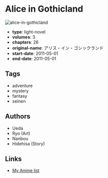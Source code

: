 # Alice in Gothicland

![alice-in-gothicland](https://cdn.myanimelist.net/images/manga/3/122763.jpg)

-   **type**: light-novel
-   **volumes**: 3
-   **chapters**: 26
-   **original-name**: アリス・イン・ゴシックランド
-   **start-date**: 2011-05-01
-   **end-date**: 2011-05-01

## Tags

-   adventure
-   mystery
-   fantasy
-   seinen

## Authors

-   Ueda
-   Ryo (Art)
-   Nanbou
-   Hidehisa (Story)

## Links

-   [My Anime list](https://myanimelist.net/manga/55825/Alice_in_Gothicland)
